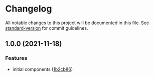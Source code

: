 # Changelog

All notable changes to this project will be documented in this file. See [standard-version](https://github.com/conventional-changelog/standard-version) for commit guidelines.

## 1.0.0 (2021-11-18)

### Features

- initial components ([1b2cb86](https://github.com/ninja/ninjakit/commit/1b2cb86e52b8fadbae3aa37c041ad898c04b9f16))
